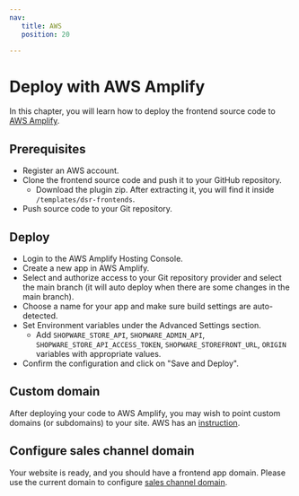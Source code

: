 ```yaml
---
nav:
   title: AWS
   position: 20

---
```


# Deploy with AWS Amplify

In this chapter, you will learn how to deploy the frontend source code to [AWS Amplify](https://aws.amazon.com/amplify/).

## Prerequisites

* Register an AWS account.
* Clone the frontend source code and push it to your GitHub repository.
  * Download the plugin zip. After extracting it, you will find it inside `/templates/dsr-frontends`.
* Push source code to your Git repository.

## Deploy

* Login to the AWS Amplify Hosting Console.
* Create a new app in AWS Amplify.
* Select and authorize access to your Git repository provider and select the main branch (it will auto deploy when there are some changes in the main branch).
* Choose a name for your app and make sure build settings are auto-detected.
* Set Environment variables under the Advanced Settings section.
  * Add `SHOPWARE_STORE_API`, `SHOPWARE_ADMIN_API`, `SHOPWARE_STORE_API_ACCESS_TOKEN`, `SHOPWARE_STOREFRONT_URL`, `ORIGIN` variables with appropriate values.
* Confirm the configuration and click on "Save and Deploy".

## Custom domain

After deploying your code to AWS Amplify, you may wish to point custom domains (or subdomains) to your site. AWS has an [instruction](https://docs.aws.amazon.com/amplify/latest/userguide/custom-domains.html).

## Configure sales channel domain

Your website is ready, and you should have a frontend app domain. Please use the current domain to configure [sales channel domain](../../configuration/domain-config.md).

